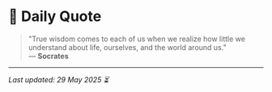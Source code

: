 # 📜 Daily Quote

> "True wisdom comes to each of us when we realize how little we understand about life, ourselves, and the world around us."  
> — **Socrates**

---

_Last updated: 29 May 2025 ⏳_
